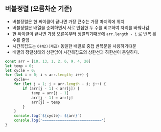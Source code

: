 ## 버블정렬 (오름차순 기준)
- 버블정렬은 한 싸이클이 끝나면 가장 큰수는 가장 마지막에 위치
- 버블정렬은 배열을 순회하면서 서로 인접한 두 수를 비교하여 자리를 바꿔나감
- 한 싸이클이 끝나면 가장 오른쪽부터 정렬되기때문에 `arr.length - i` 로 반복 횟수를 줄임
- 시간복잡도는 `O(N2)(제곱)` 동일한 배열로 중첩 반복문을 사용하기떄문
- 배열의 정렬상태와 상관없이 시간복잡도의 상한선과 하한선이 동일하다.

```js
const arr = [10, 13, 1, 2, 6, 9, 4, 20]
let temp = 0;
let cycle = 0;
for (let i = 0; i < arr.length; i++) {
    cycle++
    for (let j = 1; j < arr.length - i; j++) {
        if (arr[j - 1] < arr[j]) {
            temp = arr[j - 1]
            arr[j - 1] = arr[j]
            arr[j] = temp
        }
    }
    console.log(`${cycle}: ${arr}`)
    console.log('===========================')
}
```